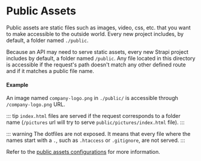 # Public Assets

Public assets are static files such as images, video, css, etc. that you want to make accessible to the outside world. Every new project includes, by default, a folder named `./public`.

Because an API may need to serve static assets, every new Strapi project includes by default, a folder named `/public`. Any file located in this directory is accessible if the request's path doesn't match any other defined route and if it matches a public file name.

#### Example

An image named `company-logo.png` in `./public/` is accessible through `/company-logo.png` URL.

::: tip
`index.html` files are served if the request corresponds to a folder name (`/pictures` url will try to serve `public/pictures/index.html` file).
:::

::: warning
The dotfiles are not exposed. It means that every file where the names start with a `.`, such as `.htaccess` or `.gitignore`, are not served.
:::

Refer to the [public assets configurations](./configurations.md#Application) for more information.
